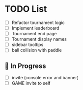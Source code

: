# TODO List

- [ ] Refactor tournament logic
- [ ] Implement leaderboard
- [ ] Tournament end page
- [ ] Tournament display names
- [ ] sidebar tooltips
- [ ] ball collision with paddle

## 🚧 In Progress

- [ ] invite (console error and banner)
- [ ] GAME invite to self
